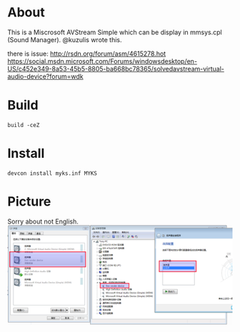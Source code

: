 # About
This is a Miscrosoft AVStream Simple which can be display in mmsys.cpl (Sound Manager). @kuzulis wrote this.

there is issue:
http://rsdn.org/forum/asm/4615278.hot
https://social.msdn.microsoft.com/Forums/windowsdesktop/en-US/c452e349-8a53-45b5-8805-ba668bc78365/solvedavstream-virtual-audio-device?forum=wdk


# Build
```
build -ceZ
```

# Install
```
devcon install myks.inf MYKS
```

# Picture
Sorry about not English.
![Alt desc](https://raw.githubusercontent.com/kangear/myksrender/master/screen.png)

